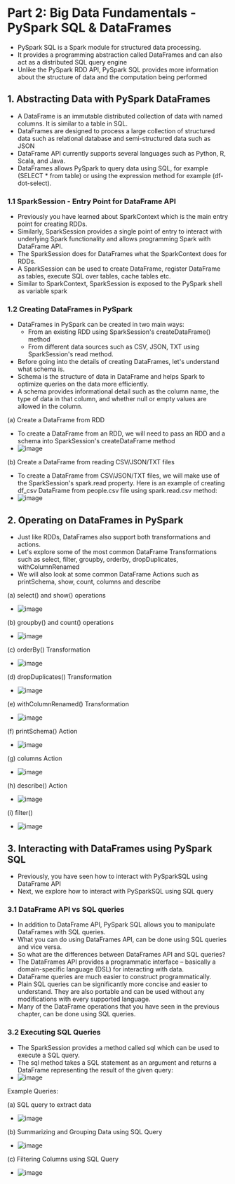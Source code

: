 # Part 2: Big Data Fundamentals - PySpark SQL & DataFrames
* PySpark SQL is a Spark module for structured data processing.
* It provides a programming abstraction called DataFrames and can also act as a distributed SQL query engine
* Unlike the PySpark RDD API, PySpark SQL provides more information about the structure of data and the computation being performed

## 1. Abstracting Data with PySpark DataFrames 
* A DataFrame is an immutable distributed collection of data with named columns. It is similar to a table in SQL.
* DataFrames are designed to process a large collection of structured data such as relational database and semi-structured data such as JSON
* DataFrame API currently supports several languages such as Python, R, Scala, and Java.
* DataFrames allows PySpark to query data using SQL, for example (SELECT * from table) or using the expression method for example (df-dot-select).

### 1.1 SparkSession - Entry Point for DataFrame API
* Previously you have learned about SparkContext which is the main entry point for creating RDDs.
* Similarly, SparkSession provides a single point of entry to interact with underlying Spark functionality and allows programming Spark with DataFrame API.
* The SparkSession does for DataFrames what the SparkContext does for RDDs.
* A SparkSession can be used to create DataFrame, register DataFrame as tables, execute SQL over tables, cache tables etc.
* Similar to SparkContext, SparkSession is exposed to the PySpark shell as variable spark

### 1.2 Creating DataFrames in PySpark
* DataFrames in PySpark can be created in two main ways:
    * From an existing RDD using SparkSession's createDataFrame() method
    * From different data sources such as CSV, JSON, TXT using SparkSession's read method.
* Before going into the details of creating DataFrames, let's understand what schema is.
* Schema is the structure of data in DataFrame and helps Spark to optimize queries on the data more efficiently.
* A schema provides informational detail such as the column name, the type of data in that column, and whether null or empty values are allowed in the column.

(a) Create a DataFrame from RDD
* To create a DataFrame from an RDD, we will need to pass an RDD and a schema into SparkSession's createDataFrame method
* ![image](https://github.com/IsaacMwendwa/Big-Data-with-PySpark/assets/51324520/d060f529-fbbb-48e2-be0c-a8d2df88305a)

(b) Create a DataFrame from reading CSV/JSON/TXT files
* To create a DataFrame from CSV/JSON/TXT files, we will make use of the SparkSession's spark.read property. Here is an example of creating df_csv DataFrame from people.csv file using spark.read.csv method:
* ![image](https://github.com/IsaacMwendwa/Big-Data-with-PySpark/assets/51324520/c95357f2-2837-4b40-81b6-940fe6cfecb3)

## 2. Operating on DataFrames in PySpark
* Just like RDDs, DataFrames also support both transformations and actions.
* Let's explore some of the most common DataFrame Transformations such as select, filter, groupby, orderby, dropDuplicates, withColumnRenamed
* We will also look at some common DataFrame Actions such as printSchema, show, count, columns and describe

(a) select() and show() operations
* ![image](https://github.com/IsaacMwendwa/Big-Data-with-PySpark/assets/51324520/412a091c-cec3-4709-b3b3-cf3ca02ce416)

(b) groupby() and count() operations
* ![image](https://github.com/IsaacMwendwa/Big-Data-with-PySpark/assets/51324520/5a7e3d11-6a8f-4410-a214-78fd22a3c171)

(c) orderBy() Transformation
* ![image](https://github.com/IsaacMwendwa/Big-Data-with-PySpark/assets/51324520/0474a930-25d7-47a3-9073-d3c798fa8ae6)

(d) dropDuplicates() Transformation
* ![image](https://github.com/IsaacMwendwa/Big-Data-with-PySpark/assets/51324520/0cd86e17-ab1e-4665-baee-68d73085be7c)

(e) withColumnRenamed() Transformation
* ![image](https://github.com/IsaacMwendwa/Big-Data-with-PySpark/assets/51324520/0feb768b-0e02-4b27-962a-893203eedc9f)

(f) printSchema() Action
* ![image](https://github.com/IsaacMwendwa/Big-Data-with-PySpark/assets/51324520/4817b4fc-643b-4d50-beb3-3a6d4c99053d)

(g) columns Action
* ![image](https://github.com/IsaacMwendwa/Big-Data-with-PySpark/assets/51324520/4561b8b8-79cc-4ff6-88f3-e92df481a2d8)

(h) describe() Action
* ![image](https://github.com/IsaacMwendwa/Big-Data-with-PySpark/assets/51324520/1a7c5eee-9670-40ef-bb10-529cd1d1b23e)

(i) filter()
* ![image](https://github.com/IsaacMwendwa/Big-Data-with-PySpark/assets/51324520/ffbba71c-58a1-43dc-8b4f-f77319ec5364)
 
## 3. Interacting with DataFrames using PySpark SQL
* Previously, you have seen how to interact with PySparkSQL using DataFrame API
* Next, we explore how to interact with PySparkSQL using SQL query

### 3.1 DataFrame API vs SQL queries
* In addition to DataFrame API, PySpark SQL allows you to manipulate DataFrames with SQL queries.
* What you can do using DataFrames API, can be done using SQL queries and vice versa.
* So what are the differences between DataFrames API and SQL queries?
* The DataFrames API provides a programmatic interface – basically a domain-specific language (DSL) for interacting with data.
* DataFrame queries are much easier to construct programmatically.
* Plain SQL queries can be significantly more concise and easier to understand. They are also portable and can be used without any modifications with every supported language.
* Many of the DataFrame operations that you have seen in the previous chapter, can be done using SQL queries.

### 3.2 Executing SQL Queries
* The SparkSession provides a method called sql which can be used to execute a SQL query.
* The sql method takes a SQL statement as an argument and returns a DataFrame representing the result of the given query:
* ![image](https://github.com/IsaacMwendwa/Big-Data-with-PySpark/assets/51324520/0560f8f0-b281-462b-9010-6d7fa888ed40)

Example Queries:

(a) SQL query to extract data
* ![image](https://github.com/IsaacMwendwa/Big-Data-with-PySpark/assets/51324520/8637f543-644d-44a9-977a-40604ebb0063)

(b) Summarizing and Grouping Data using SQL Query
* ![image](https://github.com/IsaacMwendwa/Big-Data-with-PySpark/assets/51324520/61265166-619a-41c6-8557-e15711746100)

(c) Filtering Columns using SQL Query
* ![image](https://github.com/IsaacMwendwa/Big-Data-with-PySpark/assets/51324520/7eee8539-aab5-401e-beb2-6840730b8dbb)
